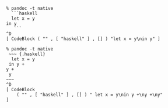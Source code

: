 `````
% pandoc -t native
  ```haskell
  let x = y
in y
   ```
^D
[ CodeBlock ( "" , [ "haskell" ] , [] ) "let x = y\nin y" ]
`````
`````
% pandoc -t native
 ~~~ {.haskell}
  let x = y
 in y +
y +
 y
~~~
^D
[ CodeBlock
    ( "" , [ "haskell" ] , [] ) " let x = y\nin y +\ny +\ny"
]
`````
